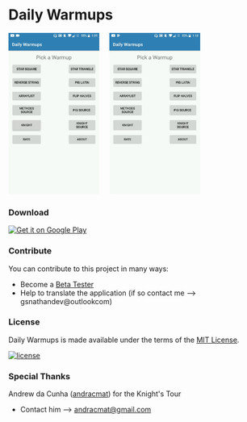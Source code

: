 # Daily Warmups

<img src ="./gifs/gifknight.gif" width="180" height="320"/>&nbsp;&nbsp;&nbsp;&nbsp;
<img src ="./gifs/gifsquare.gif" width="180" height="320"/>

### Download
<a href='https://play.google.com/store/apps/details?id=com.gsnathan.dailywarmups&hl=en&pcampaignid=MKT-Other-global-all-co-prtnr-py-PartBadge-Mar2515-1'><img width="250" alt='Get it on Google Play' src='https://play.google.com/intl/en_us/badges/images/generic/en_badge_web_generic.png'/></a>


### Contribute
You can contribute to this project in many ways:
* Become a [Beta Tester][beta]
* Help to translate the application (if so contact me --> gsnathandev@outlookcom)

### License
Daily Warmups is made available under the terms of the [MIT License][mit].

[![license](https://img.shields.io/github/license/mashape/apistatus.svg)](https://github.com/JavaCafe01/DailyWarmups/blob/master/LICENSE)

### Special Thanks
Andrew da Cunha ([andracmat][user]) for the Knight's Tour
* Contact him --> andracmat@gmail.com

[mit]: https://opensource.org/licenses/MIT
[beta]: https://play.google.com/apps/testing/com.gsnathan.dailywarmups
[user]: https://github.com/andracmat

